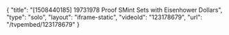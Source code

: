 {
    "title": "[1508440185] 19731978 Proof SMint Sets with Eisenhower Dollars",
    "type": "solo",
    "layout": "iframe-static",
    "videoId": "123178679",
    "url": "\/tvpembed\/123178679"
}